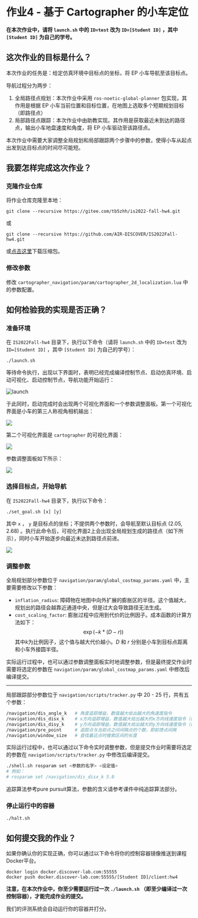 # 作业4 - 基于 Cartographer 的小车定位

**在本次作业中，请将 `launch.sh` 中的 `ID=test` 改为 `ID=[Student ID]` ，其中 `[Student ID]` 为自己的学号。**

## 这次作业的目标是什么？

本次作业的任务是：给定仿真环境中目标点的坐标，将 EP 小车导航至该目标点。

导航过程分为两步：

1. 全局路径点规划：本次作业中采用 `ros-noetic-global-planner` 包实现，其作用是根据 EP 小车当前位置和目标位置，在地图上选取多个短期规划目标（即路径点）
2. 局部路径点跟踪：本次作业中由助教实现。其作用是获取最近未到达的路径点，输出小车地盘速度和角度，将 EP 小车驱动至该路径点。

本次作业中需要大家调整全局规划和局部跟踪两个步骤中的参数，使得小车从起点出发到达目标点的时间尽可能短。

## 我要怎样完成这次作业？

### 克隆作业仓库

将作业仓库克隆至本地：

```
git clone --recursive https://gitee.com/tb5zhh/is2022-fall-hw4.git
```

或

```
git clone --recursive https://github.com/AIR-DISCOVER/IS2022Fall-hw4.git
```

或[点击这里](TODO)下载压缩包。

### 修改参数

修改 `cartographer_navigation/param/cartographer_2d_localization.lua` 中的参数配置。


## 如何检验我的实现是否正确？

### 准备环境

在 `IS2022Fall-hw4` 目录下，执行以下命令（请将 `launch.sh` 中的 `ID=test` 改为 `ID=[Student ID]` ，其中 `[Student ID]` 为自己的学号）：

```shell
./launch.sh
```

等待命令执行，出现以下界面时，表明已经完成编译控制节点、启动仿真环境、启动可视化、启动控制节点，导航功能开始运行：

![launch](assets/hw4-out.png)


于此同时，启动完成时会出现两个可视化界面和一个参数调整面板。第一个可视化界面是小车的第三人称视角相机输出：

![](assets/hw4-vis.png)

第二个可视化界面是 `cartographer` 的可视化界面：

![](assets/hw4-rviz.png)

参数调整面板如下所示：

![](assets/hw4-rqt.png)

### 选择目标点，开始导航

在 `IS2022Fall-hw4` 目录下，执行以下命令：

```shell
./set_goal.sh [x] [y]
```

其中 `x` ， `y` 是目标点的坐标；不提供两个参数时，会导航至默认目标点 $(2.05, 2.68)$ 。执行此命令后，可视化界面2上会出现全局规划生成的路径点（如下所示），同时小车开始逐步向最近未达到路径点前进。

![](assets/hw4-nav.png)

### 调整参数

全局规划部分参数位于 `navigation/param/global_costmap_params.yaml` 中，主要需要修改以下参数：
* `inflation_radius`: 障碍物在地图中向外扩展的膨胀区的半径。这个值越大，规划出的路径会越靠近通道中央，但是过大会导致路径无法生成。
* `cost_scaling_factor`: 膨胀过程中应用到代价的比例因子。成本函数的计算方法如下：
$$
\exp(-k * (D - r))
$$
  其中$k$为比例因子，这个值与越大代价越小。$D$ 和 $r$ 分别是小车到目标点距离和小车外接圆半径。

实际运行过程中，也可以通过参数调整面板实时地调整参数，但是最终提交作业时需要将选定的参数在 `navigation/param/global_costmap_params.yaml` 中修改后编译提交。

---

局部跟踪部分参数位于 `navigation/scripts/tracker.py` 中 20 - 25 行，共有五个参数：

```bash
/navigation/dis_angle_k   # 角度追踪增益，数值越大给出越大的角速度指令
/navigation/dis_disx_k    # x方向追踪增益，数值越大给出越大的x方向线速度指令（相对世界坐标系）
/navigation/dis_disy_k    # y方向追踪增益，数值越大给出越大的y方向线速度指令（相对世界坐标系）
/navigation/pre_point     # 追踪点与当前点之间间隔点的个数，即前馈点间隔
/navigation/window_size   # 查找最近点时搜索区间的长度
```

实际运行过程中，也可以通过以下命令实时调整参数，但是提交作业时需要将选定的参数在 `navigation/scripts/tracker.py` 中修改后编译提交。

```bash
./shell.sh rosparam set <参数的名字> <设定值>
# 例如：
# rosparam set /navigation/dis_disx_k 5.0
```

追踪算法参考pure pursuit算法，参数的含义请参考课件中纯追踪算法部分。


### 停止运行中的容器

```shell
./halt.sh
```

## 如何提交我的作业？

如果你确认你的实现正确，你可以通过以下命令将你的控制容器镜像推送到课程Docker平台。

```shell
docker login docker.discover-lab.com:55555
docker push docker.discover-lab.com:55555/[Student ID]/client:hw4
```

**注意，在本次作业中，你至少需要运行过一次 `./launch.sh` （即至少编译过一次控制容器），才能完成作业的提交。**

我们的评测系统会自动运行你的容器并打分。    